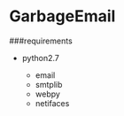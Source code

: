 GarbageEmail
===========

###requirements

- python2.7

    - email
    - smtplib
    - webpy
    - netifaces
